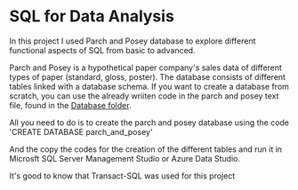 # SQL for Data Analysis

In this project I used Parch and Posey database to explore different functional aspects of SQL from basic to advanced.

Parch and Posey is a hypothetical paper company's sales data of different types of paper (standard, gloss, poster). The database consists of different tables linked with a database schema. If you want to create a database from scratch, you can use the already wriiten code in the parch and posey text file, found in the [Database folder](https://github.com/Chisomnwa/Parch-and-Posey---SQL-for-Data-Analysis/tree/main/Database%20File).

All you need to do is to create the parch and posey database using  the code 'CREATE DATABASE parch_and_posey'

And the copy the codes for the creation of the different tables and run it in Microsft SQL Server Management Studio or Azure Data Studio.

It's good to know that Transact-SQL was used for this project
